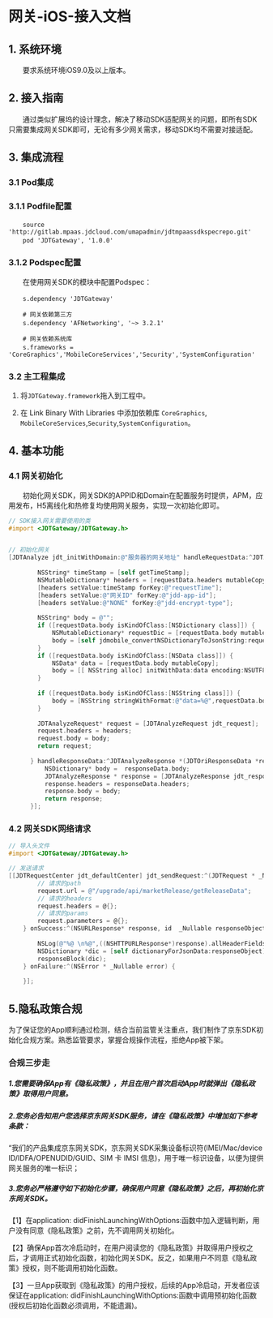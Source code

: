 # 网关-iOS-接入文档

## 1. 系统环境

&emsp;&emsp;要求系统环境iOS9.0及以上版本。

## 2. 接入指南
&emsp;&emsp;通过类似扩展坞的设计理念，解决了移动SDK适配网关的问题，即所有SDK只需要集成网关SDK即可，无论有多少网关需求，移动SDK均不需要对接适配。

## 3. 集成流程
### 3.1 Pod集成
### 3.1.1 Podfile配置

&emsp;&emsp;`source 'http://gitlab.mpaas.jdcloud.com/umapadmin/jdtmpaassdkspecrepo.git'`  
&emsp;&emsp;`pod 'JDTGateway', '1.0.0'`   

### 3.1.2 Podspec配置
&emsp;&emsp;在使用网关SDK的模块中配置Podspec：

&emsp;&emsp;`s.dependency 'JDTGateway'` 
  
&emsp;&emsp;`# 网关依赖第三方`  
&emsp;&emsp;`s.dependency 'AFNetworking', '~> 3.2.1'`

&emsp;&emsp;`# 网关依赖系统库`  
&emsp;&emsp;`s.frameworks = 'CoreGraphics','MobileCoreServices','Security','SystemConfiguration'`  

### 3.2 主工程集成

1. 将`JDTGateway.framework`拖入到工程中。
    
2. 在 Link Binary With Libraries 中添加依赖库 `CoreGraphics`, `MobileCoreServices`,`Security`,`SystemConfiguration`。     
    
## 4. 基本功能
### 4.1 网关初始化
&emsp;&emsp;初始化网关SDK，网关SDK的APPID和Domain在配置服务时提供，APM，应用发布，H5离线化和热修复均使用网关服务，实现一次初始化即可。

```ObjectiveC
// SDK接入网关需要使用的类
#import <JDTGateway/JDTGateway.h>


// 初始化网关
[JDTAnalyze jdt_initWithDomain:@"服务器的网关地址" handleRequestData:^JDTAnalyzeRequest *(JDTOriResponseData *requestData) {
          
        NSString* timeStamp = [self getTimeStamp];
        NSMutableDictionary* headers = [requestData.headers mutableCopy];
        [headers setValue:timeStamp forKey:@"requestTime"];
        [headers setValue:@"网关ID" forKey:@"jdd-app-id"];
        [headers setValue:@"NONE" forKey:@"jdd-encrypt-type"];
        
        NSString* body = @"";
        if ([requestData.body isKindOfClass:[NSDictionary class]]) {
            NSMutableDictionary* requestDic = [requestData.body mutableCopy];
            body = [self jdmobile_convertNSDictionaryToJsonString:requestDic];
        }
        if ([requestData.body isKindOfClass:[NSData class]]) {
            NSData* data = [requestData.body mutableCopy];
            body = [[ NSString alloc] initWithData:data encoding:NSUTF8StringEncoding];
        }
        
        if ([requestData.body isKindOfClass:[NSString class]]) {
            body = [NSString stringWithFormat:@"data=%@",requestData.body];
        }
        
        JDTAnalyzeRequest* request = [JDTAnalyzeRequest jdt_request];
        request.headers = headers;
        request.body = body;
        return request;
        
      } handleResponseData:^JDTAnalyzeResponse *(JDTOriResponseData *responseData) {
          NSDictionary* body =  responseData.body;
          JDTAnalyzeResponse * response = [JDTAnalyzeResponse jdt_response];
          response.headers = responseData.headers;
          response.body = body;
          return response;
      }];
```

### 4.2 网关SDK网络请求  

```ObjectiveC
// 导入头文件
#import <JDTGateway/JDTGateway.h>

// 发送请求
[[JDTRequestCenter jdt_defaultCenter] jdt_sendRequest:^(JDTRequest * _Nonnull request) {
        // 请求的path
        request.url = @"/upgrade/api/marketRelease/getReleaseData";
        // 请求的headers
        request.headers = @{};
        // 请求的params
        request.parameters = @{};
    } onSuccess:^(NSURLResponse* response, id  _Nullable responseObject) {
        
        NSLog(@"%@ \n%@",((NSHTTPURLResponse*)response).allHeaderFields ,responseObject);
        NSDictionary *dic = [self dictionaryForJsonData:responseObject];
        responseBlock(dic);
    } onFailure:^(NSError * _Nullable error) {
        
    }];
```

## 5.隐私政策合规

为了保证您的App顺利通过检测，结合当前监管关注重点，我们制作了京东SDK初始化合规方案。熟悉监管要求，掌握合规操作流程，拒绝App被下架。

### 合规三步走

##### 1.您需要确保App有《隐私政策》，并且在用户首次启动App时就弹出《隐私政策》取得用户同意。

##### 2.您务必告知用户您选择京东网关SDK服务，请在《隐私政策》中增加如下参考条款：

“我们的产品集成京东网关SDK，京东网关SDK采集设备标识符(IMEI/Mac/device ID/IDFA/OPENUDID/GUID、SIM 卡 IMSI 信息)，用于唯一标识设备，以便为提供网关服务的唯一标识；

##### 3.您务必严格遵守如下初始化步骤，确保用户同意《隐私政策》之后，再初始化京东网关SDK。

【1】在application: didFinishLaunchingWithOptions:函数中加入逻辑判断，用户没有同意《隐私政策》之前，先不调用网关初始化。

【2】确保App首次冷启动时，在用户阅读您的《隐私政策》并取得用户授权之后，才调用正式初始化函数，初始化网关SDK。反之，如果用户不同意《隐私政策》授权，则不能调用初始化函数。

【3】一旦App获取到《隐私政策》的用户授权，后续的App冷启动，开发者应该保证在application: didFinishLaunchingWithOptions:函数中调用预初始化函数(授权后初始化函数必须调用，不能遗漏)。
